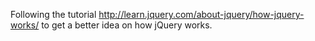 Following the tutorial http://learn.jquery.com/about-jquery/how-jquery-works/ to get a better idea on how jQuery works.